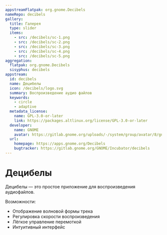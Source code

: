 ```yaml
---
appstreamFlatpak: org.gnome.Decibels
nameRepo: decibels
gallery:
  title: Галерея
  type: slider
  items:
    - src: /decibels/sc-1.png
    - src: /decibels/sc-2.png
    - src: /decibels/sc-3.png
    - src: /decibels/sc-4.png
    - src: /decibels/sc-5.png
aggregation:
  flatpak: org.gnome.Decibels
  sisyphus: decibels
appstream:
  id: decibels
  name: Децибелы
  icon: /decibels/logo.svg
  summary: Воспроизведение аудио файлов
  keywords:
    - circle
    - adaptive
  metadata_license:
    name: GPL-3.0-or-later
    link: https://packages.altlinux.org/license/GPL-3.0-or-later
  developer:
    name: GNOME
    avatar: https://gitlab.gnome.org/uploads/-/system/group/avatar/8/gnomelogo.png?width=48
  url:
    homepage: https://apps.gnome.org/Decibels
    bugtracker: https://gitlab.gnome.org/GNOME/Incubator/decibels
---
```


# Децибелы

Децибелы — это простое приложение для воспроизведения аудиофайлов.

Возможности:

* Отображение волновой формы трека
* Регулировка скорости воспроизведения
* Лёгкое управление перемоткой
* Интуитивный интерфейс

<AGWGallery />

<!--@include: @apps/_parts/install/content-repo.md-->
<!--@include: @apps/_parts/install/content-flatpak.md-->
